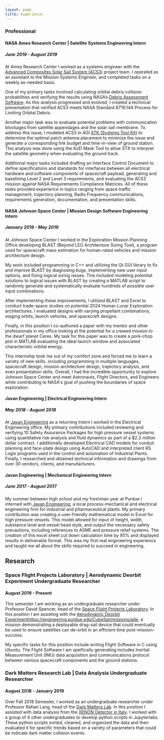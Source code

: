 ```yaml
---
layout: page
title: Experience
---
```


### Professional

#### NASA Ames Research Center | Satellite Systems Engineering Intern
##### June 2019 - August 2019

At Ames Research Center I worked as a systems engineer with the [Advanced Composites Solar Sail System (ACS3)](https://ntrs.nasa.gov/search.jsp?R=20190028916) project team. I operated as an assistant to the Mission Systems Engineer, and completed tasks on a weekly as-needed basis. 

One of my primary tasks involved calculating orbital debris collision probabilities and verifying the results using NASA’s [Debris Assessment Software](https://software.nasa.gov/software/MSC-26234-1). As this analysis progressed and evolved, I created a technical presentation that verified ACS3 meets NASA Standard 8719.14A Process for Limiting Orbital Debris. 

Another major task was to evaluate potential problems with communication blockages from satellite appendages and the solar sail membrane. To address this issue, I modeled ACS3 in AGI [STK (Systems Tool Kit)](https://agi.com/products/satellite-design-and-operations) to determine the optimal patch antenna placement to minimize the issue and generate a corresponding link budget and time-in-view of ground station. This analysis was done using the AzEl Mask Tool to allow STK to interpret the satellite geometry when evaluating the ground track. 

Additional major tasks included drafting an Interface Control Document to define specifications and standards for interfaces between all electrical hardware and software components of spacecraft payload, generating and baselining Level 2 and Level 3 requirements, and evaluating the ACS3 mission against NASA Requirements Compliance Matrices. All of these tasks provided experience in topics ranging from space traffic management, trajectory planning, Radio Frequency communications, requirements generation, documentation, and presentation skills.

#### NASA Johnson Space Center | Mission Design Software Engineering Intern
##### January 2019 - May 2019

At Johnson Space Center I worked in the Exploration Mission Planning Office developing BLAST (Beyond LEO Architecture Sizing Tool), a program used for spacecraft mass estimation for human-rated vehicles and mission architecture design. 

My work included programming in C++ and utilizing the Qt GUI library to fix and improve BLAST by diagnosing bugs, implementing new user input options, and fixing logical sizing issues. This included modeling potential solutions to logical issues with BLAST by creating a MATLAB script to randomly generate and systematically evaluate hundreds of possible user input combinations. 

After implementing these improvements, I utilized BLAST and Excel to conduct trade-space studies on potential 2024 Human Lunar Exploration architectures. I evaluated designs with varying propellant combinations, staging orbits, launch vehicles, and spacecraft designs. 

Finally, in this position I co-authored a paper with my mentor and other professionals in my office looking at the potential for a crewed mission to the dwarf planet Ceres. My task for this paper was to create a pork-chop plot in MATLAB evaluating the ideal launch window and associated characteristic orbital energy. 

This internship took me out of my comfort zone and forced me to learn a variety of new skills, including programming in multiple languages, spacecraft design, mission architecture design, trajectory analysis, and even presentation skills. Overall, I had the incredible opportunity to explore Johnson Space Center and meet Astronauts, Flight Directors, and Engineers while contributing to NASA's goal of pushing the boundaries of space exploration.

#### Javan Engineering | Electrical Engineering Intern
##### May 2018 - August 2018

At [Javan Engineering](http://www.javanengineering.com/) as a returning Intern I worked in the Electrical Engineering office. My primary contributions included reviewing and verifying 10 Safety Assurance Packages for high pressure vessel systems using quantitative risk analysis and fluid dynamics as part of a $2.2 million dollar contract. I additionally developed Electrical CAD models for conduit planning and face-plate design using AutoCAD and interpreted client RS Logix programs used in the control and automation of Industrial Plants. Finally, I researched and obtained technical information and drawings from over 30 vendors, clients, and manufacturers.

#### Javan Engineering | Mechanical Engineering Intern
##### June 2017 - August 2017

My summer between high school and my freshman year at Purdue I interned with [Javan Engineering](http://www.javanengineering.com/), a local process-mechanical and electrical engineering firm for industrial and pharmaceutical plants. My primary contribution was creating a user-friendly mathematical model in Excel for high pressure vessels. This model allowed for input of height, width, substance level and vessel head style, and output the necessary safety precautions, including references to ASME and pressure relief systems. The creation of this excel sheet cut down calculation time by 95% and displayed results in deliverable format. This was my first real engineering experience and taught me all about the skills required to succeed in engineering.

## Research

### Space Flight Projects Laboratory | Aerodynamic Deorbit Experiment Undergraduate Researcher
#### August 2019 - Present

This semester I am working as an undergraduate researcher under Professor David Spencer, head of the [Space Flight Projects Laboratory](https://engineering.purdue.edu/SFPL). In this position I am assisting with the [Aerodynamic Deorbit Experiment]()https://engineering.purdue.edu/CubeSat/missions/ade, a mission demonstrating a deployable drag-sail device that could eventually be used to ensure satellites can de-orbit in an efficient time post-mission-success. 

My specific tasks for this position include writing Flight Software in C using Ubuntu. The Flight Software I am speifically generating includes Inertial Measurement Unit (IMU) data acquisition and communications protocol between various spacecraft components and the ground stations. 

### Dark Matters Research Lab | Data Analysis Undergraduate Researcher
#### August 2018 - January 2019

Over Fall 2018 Semester, I worked as an undergraduate researcher under Professor Rafael Lang, head of the [Dark Matters Lab](https://www.physics.purdue.edu/darkmatters/). In this position I assisted with data analysis from the [XENON Detector in Italy](https://science.purdue.edu/xenon1t/?cat=3). I worked with a group of 4 other undergraduates to develop python scripts in Jupyterlabs. These python scripts sorted, cleaned, and organized the data and then evaluated it for specific trends based on a variety of parameters that could be indicate dark matter collision events. 

